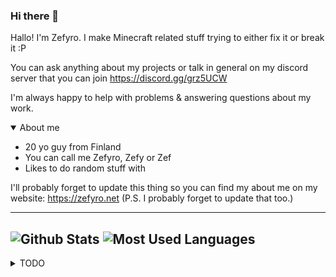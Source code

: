 ### Hi there 👋

Hallo! I'm Zefyro. I make Minecraft related stuff trying to either fix it or break it :P

You can ask anything about my projects or talk in general on my discord server that you can join https://discord.gg/grz5UCW

I'm always happy to help with problems & answering questions about my work.


<details open>
<summary>About me</summary>
  
- 20 yo guy from Finland
- You can call me Zefyro, Zefy or Zef
- Likes to do random stuff with

I'll probably forget to update this thing so you can find my about me on my website: https://zefyro.net  (P.S. I probably forget to update that too.)
</details>


---
![Github Stats](https://github-readme-stats.vercel.app/api?username=zefyro&show_icons=true&locale=en&theme=dark)
![Most Used Languages](https://github-readme-stats.vercel.app/api/top-langs?username=zefyro&show_icons=true&locale=en&layout=compact&theme=dark)
---
<details>
<summary>TODO</summary>

- [ ] [Eaglecord/EagleBot](https://github.com/Eaglecord/EagleBot) Rewrite
- [ ] Rewrite all my minecraft datapacks in JMC
- [ ] Clean up Github repositories
</details>



